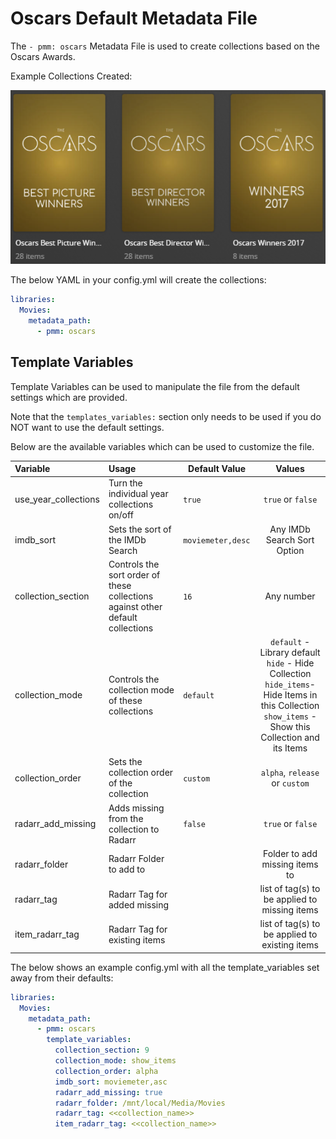 # Oscars Default Metadata File

The `- pmm: oscars` Metadata File is used to  create collections based on the Oscars Awards.

Example Collections Created:

![](../images/oscars.png)

The below YAML in your config.yml will create the collections:
```yaml
libraries:
  Movies:
    metadata_path:
      - pmm: oscars
```


## Template Variables
Template Variables can be used to manipulate the file from the default settings which are provided. 

Note that the `templates_variables:` section only needs to be used if you do NOT want to use the default settings.

Below are the available variables which can be used to customize the file.


| Variable             | Usage                                                                          | Default Value      |                                                                             Values                                                                             |
|:---------------------|:-------------------------------------------------------------------------------|--------------------|:--------------------------------------------------------------------------------------------------------------------------------------------------------------:|
| use_year_collections | Turn the individual year collections on/off                                    | `true`             |                                                                       `true` or `false`                                                                        |0
| imdb_sort            | Sets the sort of the IMDb Search                                               | `moviemeter,desc ` |                                                                  Any IMDb Search Sort Option                                                                   |0
| collection_section   | Controls the sort order of these collections against other default collections | `16`               |                                                                           Any number                                                                           |
| collection_mode      | Controls the collection mode of these collections                              | `default`          | `default` - Library default<br/>`hide` - Hide Collection<br/>`hide_items`- Hide Items in this Collection<br/>`show_items` - Show this Collection and its Items |
| collection_order     | Sets the collection order of the collection                                    | `custom`           |                                                                 `alpha`, `release` or `custom`                                                                 |
| radarr_add_missing   | Adds missing from the collection to Radarr                                     | `false`            |                                                                       `true` or `false`                                                                        |
| radarr_folder        | Radarr Folder to add to                                                        |                    |                                                                 Folder to add missing items to                                                                 |
| radarr_tag           | Radarr Tag for added missing                                                   |                    |                                                         list of tag(s) to be applied to missing items                                                          |
| item_radarr_tag      | Radarr Tag for existing items                                                  |                    |                                                         list of tag(s) to be applied to existing items                                                         |

The below shows an example config.yml with all the template_variables set away from their defaults:

```yaml
libraries:
  Movies:
    metadata_path:
      - pmm: oscars
        template_variables:
          collection_section: 9
          collection_mode: show_items
          collection_order: alpha
          imdb_sort: moviemeter,asc
          radarr_add_missing: true
          radarr_folder: /mnt/local/Media/Movies
          radarr_tag: <<collection_name>>
          item_radarr_tag: <<collection_name>>
```

